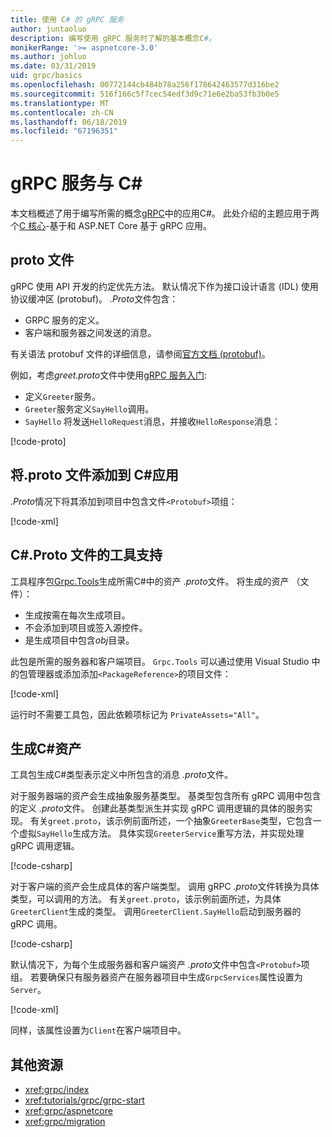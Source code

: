 ```yaml
---
title: 使用 C# 的 gRPC 服务
author: juntaoluo
description: 编写使用 gRPC 服务时了解的基本概念C#。
monikerRange: '>= aspnetcore-3.0'
ms.author: johluo
ms.date: 03/31/2019
uid: grpc/basics
ms.openlocfilehash: 00772144cb484b78a256f178642463577d316be2
ms.sourcegitcommit: 516f166c5f7cec54edf3d9c71e6e2ba53fb3b0e5
ms.translationtype: MT
ms.contentlocale: zh-CN
ms.lasthandoff: 06/18/2019
ms.locfileid: "67196351"
---
```

# <a name="grpc-services-with-c"></a>gRPC 服务与 C\#

本文档概述了用于编写所需的概念[gRPC](https://grpc.io/docs/guides/)中的应用C#。 此处介绍的主题应用于两个[C 核心](https://grpc.io/blog/grpc-stacks)-基于和 ASP.NET Core 基于 gRPC 应用。

## <a name="proto-file"></a>proto 文件

gRPC 使用 API 开发的约定优先方法。 默认情况下作为接口设计语言 (IDL) 使用协议缓冲区 (protobuf)。 *.Proto*文件包含：

* GRPC 服务的定义。
* 客户端和服务器之间发送的消息。

有关语法 protobuf 文件的详细信息，请参阅[官方文档 (protobuf)](https://developers.google.com/protocol-buffers/docs/proto3)。

例如，考虑*greet.proto*文件中使用[gRPC 服务入门](xref:tutorials/grpc/grpc-start):

* 定义`Greeter`服务。
* `Greeter`服务定义`SayHello`调用。
* `SayHello` 将发送`HelloRequest`消息，并接收`HelloResponse`消息：

[!code-proto[](~/tutorials//grpc/grpc-start/sample/GrpcGreeter/Protos/greet.proto)]

## <a name="add-a-proto-file-to-a-c-app"></a>将.proto 文件添加到 C\#应用

*.Proto*情况下将其添加到项目中包含文件`<Protobuf>`项组：

[!code-xml[](~/tutorials/grpc/grpc-start/sample/GrpcGreeter/GrpcGreeter.csproj?highlight=2&range=7-9)]

## <a name="c-tooling-support-for-proto-files"></a>C#.Proto 文件的工具支持

工具程序包[Grpc.Tools](https://www.nuget.org/packages/Grpc.Tools/)生成所需C#中的资产 *.proto*文件。 将生成的资产 （文件）：

* 生成按需在每次生成项目。
* 不会添加到项目或签入源控件。
* 是生成项目中包含*obj*目录。

此包是所需的服务器和客户端项目。 `Grpc.Tools` 可以通过使用 Visual Studio 中的包管理器或添加添加`<PackageReference>`的项目文件：

[!code-xml[](~/tutorials/grpc/grpc-start/sample/GrpcGreeter/GrpcGreeter.csproj?highlight=1&range=15)]

运行时不需要工具包，因此依赖项标记为 `PrivateAssets="All"`。

## <a name="generated-c-assets"></a>生成C#资产

工具包生成C#类型表示定义中所包含的消息 *.proto*文件。

对于服务器端的资产会生成抽象服务基类型。 基类型包含所有 gRPC 调用中包含的定义 *.proto*文件。 创建此基类型派生并实现 gRPC 调用逻辑的具体的服务实现。 有关`greet.proto`，该示例前面所述，一个抽象`GreeterBase`类型，它包含一个虚拟`SayHello`生成方法。 具体实现`GreeterService`重写方法，并实现处理 gRPC 调用逻辑。

[!code-csharp[](~/tutorials//grpc/grpc-start/sample/GrpcGreeter/Services/GreeterService.cs?name=snippet)]

对于客户端的资产会生成具体的客户端类型。 调用 gRPC *.proto*文件转换为具体类型，可以调用的方法。 有关`greet.proto`，该示例前面所述，为具体`GreeterClient`生成的类型。 调用`GreeterClient.SayHello`启动到服务器的 gRPC 调用。

[!code-csharp[](~/tutorials//grpc/grpc-start/sample/GrpcGreeterClient/Program.cs?highlight=5-8&name=snippet)]

默认情况下，为每个生成服务器和客户端资产 *.proto*文件中包含`<Protobuf>`项组。 若要确保只有服务器资产在服务器项目中生成`GrpcServices`属性设置为`Server`。

[!code-xml[](~/tutorials//grpc/grpc-start/sample/GrpcGreeter/GrpcGreeter.csproj?highlight=2&range=7-9)]

同样，该属性设置为`Client`在客户端项目中。

## <a name="additional-resources"></a>其他资源

* <xref:grpc/index>
* <xref:tutorials/grpc/grpc-start>
* <xref:grpc/aspnetcore>
* <xref:grpc/migration>
